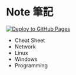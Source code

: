 # Note 筆記

[![Deploy to GitHub Pages](https://github.com/steelywing/note/actions/workflows/deploy.yml/badge.svg)](https://github.com/steelywing/note/actions/workflows/deploy.yml)

- Cheat Sheet
- Network
- Linux
- Windows
- Programming
